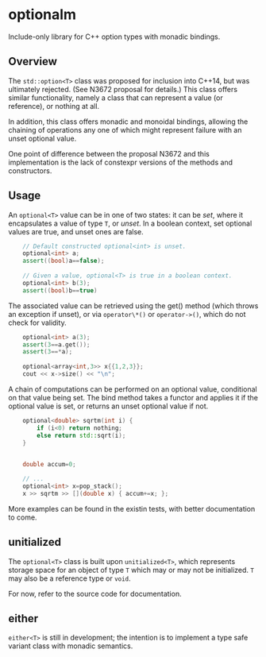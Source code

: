 # optionalm
Include-only library for C++ option types with monadic bindings.

## Overview

The `std::option<T>` class was proposed for inclusion into C++14, but was
ultimately rejected. (See N3672 proposal for details.) This class offers
similar functionality, namely a class that can represent a value (or
reference), or nothing at all.

In addition, this class offers monadic and monoidal bindings, allowing the
chaining of operations any one of which might represent failure with an unset
optional value.

One point of difference between the proposal N3672 and this implementation
is the lack of constexpr versions of the methods and constructors.

## Usage

An `optional<T>` value can be in one of two states: it can be _set_, where it
encapsulates a value of type `T`, or _unset_. In a boolean context, set
optional values are true, and unset ones are false.
```C++
    // Default constructed optional<int> is unset.
    optional<int> a;
    assert((bool)a==false);
    
    // Given a value, optional<T> is true in a boolean context.
    optional<int> b(3);
    assert((bool)b==true)
```
The associated value can be retrieved using the get() method (which throws
an exception if unset), or via `operator\*()` or `operator->()`, which do not
check for validity.
```C++
    optional<int> a(3);
    assert(3==a.get());
    assert(3==*a);
    
    optional<array<int,3>> x{{1,2,3}};
    cout << x->size() << "\n";
```
A chain of computations can be performed on an optional value, conditional
on that value being set. The bind method takes a functor and applies it
if the optional value is set, or returns an unset optional value if not.
```C++
    optional<double> sqrtm(int i) {
        if (i<0) return nothing;
        else return std::sqrt(i);
    }

    
    double accum=0;

    // ...
    optional<int> x=pop_stack();
    x >> sqrtm >> [](double x) { accum+=x; };
```

More examples can be found in the existin tests, with better documentation
to come.

## unitialized<T>

The `optional<T>` class is built upon `unitialized<T>`, which represents
storage space for an object of type `T` which may or may not be initialized.
`T` may also be a reference type or `void`.

For now, refer to the source code for documentation.

## either<T>

`either<T>` is still in development; the intention is to implement a
type safe variant class with monadic semantics.





